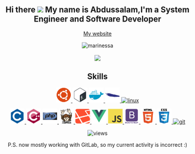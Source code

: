 

<h2 align="center">Hi there <img src="https://raw.githubusercontent.com/MartinHeinz/MartinHeinz/master/wave.gif" width="30px"> My name is Abdussalam,I'm a System Engineer and Software Developer</h2>

<div align="center"> <a href="https://abdussalam-alali.com" target="_blank">My website</a></div>
<p align="center"><img align="center" src="https://github-readme-stats.vercel.app/api?username=abdussalam-alali&theme=radical&show_icons=true&locale=en" alt="marinessa" /></p>
<p align="center"><img align="center" src="https://github-readme-stats.vercel.app/api/top-langs/?username=abdussalam-alali&layout=compact&theme=radical"></p>
<div align="center">
<h2>Skills</h2>
<p align="center">
<a href="#" target="_blank"> <img src="https://raw.githubusercontent.com/devicons/devicon/master/icons/ubuntu/ubuntu-plain.svg" alt="linux" width="40" height="40"/> </a>
<a href="#" target="_blank"> <img src="https://raw.githubusercontent.com/devicons/devicon/master/icons/bash/bash-original.svg" alt="linux" width="40" height="40"/> </a>
<a href="#" target="_blank"> <img src="https://raw.githubusercontent.com/devicons/devicon/master/icons/docker/docker-plain.svg" alt="linux" width="40" height="40"/> </a>
<a href="#" target="_blank"> <img src="https://raw.githubusercontent.com/devicons/devicon/master/icons/apache/apache-plain.svg" alt="linux" width="40" height="40"/> </a>
<a href="#" target="_blank"> <img src="https://git.makz.me/uploads/-/system/project/avatar/81/ansible_circleA_red.png" alt="linux" width="40" height="40"/> </a>
  
</p></div>
<p align="center">
<a href="#" target="_blank"> <img src="https://raw.githubusercontent.com/devicons/devicon/master/icons/c/c-plain.svg" alt="" width="40" height="40"/> </a>
<a href="#" target="_blank"> <img src="https://raw.githubusercontent.com/devicons/devicon/master/icons/cplusplus/cplusplus-original.svg" alt="php" width="40" height="40"/> </a>
<a href="#" target="_blank"> <img src="https://raw.githubusercontent.com/devicons/devicon/master/icons/php/php-original.svg" alt="php" width="40" height="40"/> </a>
<a href="#" target="_blank"> <img src="https://raw.githubusercontent.com/devicons/devicon/master/icons/composer/composer-original.svg" alt="" width="40" height="40"/> </a>
<a href="#" target="_blank"> <img src="https://raw.githubusercontent.com/devicons/devicon/master/icons/laravel/laravel-plain.svg" alt="" width="40" height="40"/> </a>
<a href="#" target="_blank"> <img src="https://raw.githubusercontent.com/devicons/devicon/master/icons/vuejs/vuejs-original.svg" alt="" width="40" height="40"/> </a>
  <a href="#" target="_blank"> <img src="https://raw.githubusercontent.com/devicons/devicon/master/icons/javascript/javascript-original.svg" alt="javascript" width="40" height="40"/> </a>
  <a href="#"> <img src="https://raw.githubusercontent.com/devicons/devicon/master/icons/bootstrap/bootstrap-plain-wordmark.svg" alt="" width="40" height="40"/> </a>
  <a href="#"> <img src="https://raw.githubusercontent.com/devicons/devicon/master/icons/html5/html5-original-wordmark.svg" alt="" width="40" height="40"/> </a>
   <a href="#"> <img src="https://raw.githubusercontent.com/devicons/devicon/master/icons/css3/css3-original-wordmark.svg" alt="" width="40" height="40"/> </a>
   <a href="#"> <img src="https://www.vectorlogo.zone/logos/git-scm/git-scm-icon.svg" alt="git" width="40" height="40"/> </a>  
</p></div>
<p align="center"> <img src="https://komarev.com/ghpvc/?username=marinessa393&label=Profile%20views&color=blueviolet&style=plastic" alt="views" /> </p>
<p align="center"> P.S. now mostly working with GitLab, so my current activity is incorrect :) </p>
